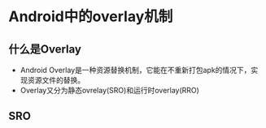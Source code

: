 # Android中的overlay机制

## 什么是Overlay

- Android Overlay是一种资源替换机制，它能在不重新打包apk的情况下，实现资源文件的替换。
- Overlay又分为静态ovrelay(SRO)和运行时overlay(RRO)

## SRO

